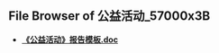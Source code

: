 ## File Browser of 公益活动_57000x3B

- [**《公益活动》报告模板.doc**](http://172.18.220.5/_public/hfut_courses/公益活动_57000x3B/《公益活动》报告模板.doc)
